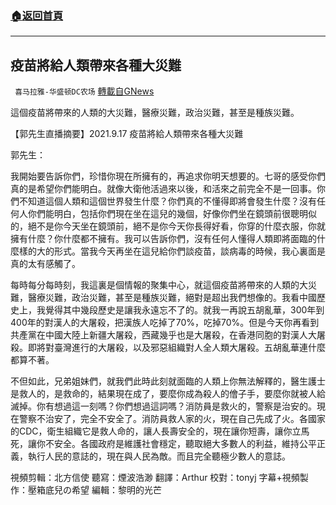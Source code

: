 ###  [:house:返回首頁](https://github.com/ourhimalayas/txt)
---


## 疫苗將給人類帶來各種大災難
` 喜马拉雅-华盛顿DC农场` [轉載自GNews](https://gnews.org/zh-hans/1563388/)

這個疫苗將帶來的人類的大災難，醫療災難，政治災難，甚至是種族災難。

【郭先生直播摘要】2021.9.17 疫苗將給人類帶來各種大災難

郭先生：

我開始要告訴你們，珍惜你現在所擁有的，再追求你明天想要的。七哥的感受你們真的是希望你們能明白。就像大衛他活過來以後，和活來之前完全不是一回事。你們不知道這個人類和這個世界發生什麼？你們真的不懂得即將會發生什麼？沒有任何人你們能明白，包括你們現在坐在這兒的幾個，好像你們坐在鏡頭前很聰明似的，絕不是你今天坐在鏡頭前，絕不是你今天你長得好看，你穿的什麼衣服，你就擁有什麼？你什麼都不擁有。我可以告訴你們，沒有任何人懂得人類即將面臨的什麼樣的大的形式。當我今天再坐在這兒給你們談疫苗，談病毒的時候，我心裏面是真的太有感觸了。

每時每分每時刻，我這裏是個情報的聚集中心，就這個疫苗將帶來的人類的大災難，醫療災難，政治災難，甚至是種族災難，絕對是超出我們想像的。我看中國歷史上，我覺得其中幾段歷史是讓我永遠忘不了的。就我一再說五胡亂華，300年到400年的對漢人的大屠殺，把漢族人吃掉了70%，吃掉70%。但是今天你再看到共產黨在中國大陸上新疆大屠殺，西藏幾乎也是大屠殺，在香港同胞的對漢人大屠殺。即將對臺灣進行的大屠殺，以及邪惡組織對人全人類大屠殺。五胡亂華連什麼都算不著。

不但如此，兄弟姐妹們，就我們此時此刻就面臨的人類上你無法解釋的，醫生護士是救人的，是救命的，結果現在成了，要麼你成為殺人的儈子手，要麼你就被人給滅掉。你有想過這一刻嗎？你們想過這詞嗎？消防員是救火的，警察是治安的。現在警察不治安了，完全不安全了。消防員救人家的火，現在自己先成了火。各國家的CDC，衛生組織它是救人命的，讓人長壽安全的，現在讓你短壽，讓你立馬死，讓你不安全。各國政府是維護社會穩定，聽取絕大多數人的利益，維持公平正義，執行人民的意誌的，現在與人民為敵。而且完全聽極少數人的意誌。

視頻剪輯：北方信使 聽寫：煙波浩渺 翻譯：Arthur 校對：tonyj 字幕+視頻製作：壓箱底兒の希望 編輯：黎明的光芒
